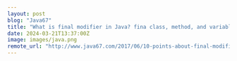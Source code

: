 ```yaml
---
layout: post
blog: "Java67"
title: "What is final modifier in Java? fina class, method, and variable example"
date: 2024-03-21T13:37:00Z
image: images/java.png
remote_url: "http://www.java67.com/2017/06/10-points-about-final-modifier-in-java.html"
---
```

